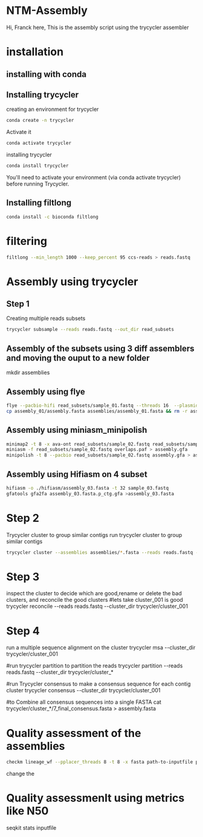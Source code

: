 # NTM-Assembly

Hi,
Franck here, 
This is the assembly script using the trycycler assembler

# installation
## installing with conda
## Installing trycycler
creating an environment for trycycler
```bash 
conda create -n trycycler
```

Activate it
```bash 
conda activate trycycler 
```
installing trycycler
```bash 
conda install trycycler
```
You'll need to activate your environment (via conda activate trycycler) before running Trycycler.

## Installing filtlong
```bash 
conda install -c bioconda filtlong 
```

# filtering 

```bash
filtlong --min_length 1000 --keep_percent 95 ccs-reads > reads.fastq
```


# Assembly using trycycler

## Step 1
Creating multiple reads subsets
```bash
trycycler subsample --reads reads.fastq --out_dir read_subsets
```
## Assembly of the subsets using 3 diff assemblers and moving the ouput to a new folder
mkdir assemblies

## Assembly using flye
```bash
flye --pacbio-hifi read_subsets/sample_01.fastq --threads 16  --plasmids --out-dir assembly_01
cp assembly_01/assembly.fasta assemblies/assembly_01.fasta && rm -r assembly_01
```

## Assembly using miniasm_minipolish 
```bash
minimap2 -t 8 -x ava-ont read_subsets/sample_02.fastq read_subsets/sample_02.fastq > overlaps.paf
miniasm -f read_subsets/sample_02.fastq overlaps.paf > assembly.gfa
minipolish -t 8 --pacbio read_subsets/sample_02.fastq assembly.gfa > assembly_02.gfa
```
## Assembly using Hifiasm on 4 subset
```bash
hifiasm -o ./hifiasm/assembly_03.fasta -t 32 sample_03.fastq
gfatools gfa2fa assembly_03.fasta.p_ctg.gfa >assembly_03.fasta
```
# Step 2 
Trycycler cluster to group similar contigs
run trycycler cluster to group similar contigs
```bash
trycycler cluster --assemblies assemblies/*.fasta --reads reads.fastq --out_dir trycycler
```

# Step 3
inspect the cluster to decide which are good,rename or delete the bad clusters, and reconcile the good clusters
#lets take cluster_001 is good
trycycler reconcile --reads reads.fastq --cluster_dir trycycler/cluster_001

# Step 4
run a multiple sequence alignment on the cluster
trycycler msa --cluster_dir trycycler/cluster_001

#run trycycler partition to partition the reads
trycycler partition --reads reads.fastq --cluster_dir trycycler/cluster_*

#run Trycycler consensus to make a consensus sequence for each contig cluster
trycycler consensus --cluster_dir trycycler/cluster_001

#to Combine all consensus sequences into a single FASTA
cat trycycler/cluster_*/7_final_consensus.fasta > assembly.fasta

# Quality assessment of the assemblies
```bash
checkm lineage_wf --pplacer_threads 8 -t 8 -x fasta path-to-inputfile path-to-outputfile
```
change the 
# Quality assessmenlt using metrics like N50
seqkit stats inputfile



